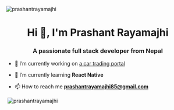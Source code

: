 <p align="left"> <img src="https://komarev.com/ghpvc/?username=prashantrayamajhi&label=Profile%20views&color=0e75b6&style=flat" alt="prashantrayamajhi" /> </p>

<h1 align="center">Hi 👋, I'm Prashant Rayamajhi</h1>
<h3 align="center">A passionate full stack developer from Nepal</h3>

- 🔭 I’m currently working on [a car trading portal](https://www.carheram.com/)

- 🌱 I’m currently learning **React Native**

- 📫 How to reach me **prashantrayamajhi85@gmail.com**

<p>&nbsp;<img align="center" src="https://github-readme-stats.vercel.app/api?username=prashantrayamajhi&show_icons=true&locale=en" alt="prashantrayamajhi" /></p>


